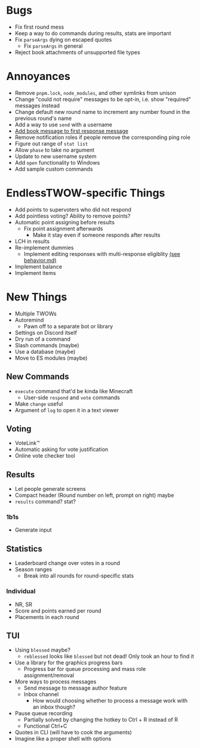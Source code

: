 # Bugs
- Fix first round mess
- Keep a way to do commands during results, stats are important
- Fix `parseArgs` dying on escaped quotes
	- Fix `parseArgs` in general
- Reject book attachments of unsupported file types

# Annoyances
- Remove `pnpm.lock`, `node_modules`, and other symlinks from unison
- Change "could not require" messages to be opt-in, i.e. show "required" messages instead
- Change default new round name to increment any number found in the previous round's name
- Add a way to use `send` with a username
- [Add book message to first response message](behavior.md#first-response-message)
- Remove notification roles if people remove the corresponding ping role
- Figure out range of `stat list`
- Allow `phase` to take no argument
- Update to new username system
- Add `open` functionality to Windows
- Add sample custom commands

# EndlessTWOW-specific Things
- Add points to supervoters who did not respond
- Add pointless voting? Ability to remove points?
- Automatic point assigning before results
	- Fix point assignment afterwards
		- Make it stay even if someone responds after results
- LCH in results
- Re-implement dummies
	- Implement editing responses with multi-response eligiblity [(see behavior.md)](behavior.md#editing-behavior)
- Implement balance
- Implement items

# New Things
- Multiple TWOWs
- Autoremind
	- Pawn off to a separate bot or library
- Settings on Discord itself
- Dry run of a command
- Slash commands (maybe)
- Use a database (maybe)
- Move to ES modules (maybe)

## New Commands
- `execute` command that'd be kinda like Minecraft
	- User-side `respond` and `vote` commands
- Make `change` useful
- Argument of `log` to open it in a text viewer

## Voting
- VoteLink™
- Automatic asking for vote justification
- Online vote checker tool

## Results
- Let people generate screens
- Compact header (Round number on left, prompt on right) maybe
- `results` command? stat?

### 1b1s
- Generate input

## Statistics
- Leaderboard change over votes in a round
- Season ranges
	- Break into all rounds for round-specific stats

### Individual
- NR, SR
- Score and points earned per round
- Placements in each round

## TUI
- Using `blessed` maybe?
	- `reblessed` looks like `blessed` but not dead! Only took an hour to find it
- Use a library for the graphics progress bars
	- Progress bar for queue processing and mass role assignment/removal
- More ways to process messages
	- Send message to message author feature
	- Inbox channel
		- How would choosing whether to process a message work with an inbox though?
- Pause queue recording
	- Partially solved by changing the hotkey to Ctrl + R instead of R
	- Functional Ctrl+C
- Quotes in CLI (will have to cook the arguments)
- Imagine like a proper shell with options